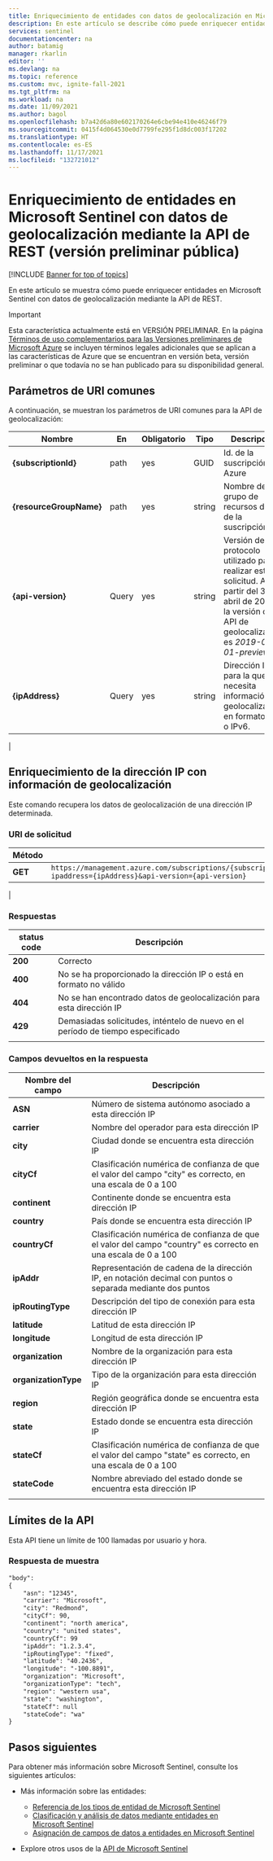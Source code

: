 ```yaml
---
title: Enriquecimiento de entidades con datos de geolocalización en Microsoft Sentinel mediante la API de REST | Microsoft Docs
description: En este artículo se describe cómo puede enriquecer entidades en Microsoft Sentinel con datos de geolocalización mediante la API de REST.
services: sentinel
documentationcenter: na
author: batamig
manager: rkarlin
editor: ''
ms.devlang: na
ms.topic: reference
ms.custom: mvc, ignite-fall-2021
ms.tgt_pltfrm: na
ms.workload: na
ms.date: 11/09/2021
ms.author: bagol
ms.openlocfilehash: b7a42d6a80e602170264e6cbe94e410e46246f79
ms.sourcegitcommit: 0415f4d064530e0d7799fe295f1d8dc003f17202
ms.translationtype: HT
ms.contentlocale: es-ES
ms.lasthandoff: 11/17/2021
ms.locfileid: "132721012"
---
```

# <a name="enrich-entities-in-microsoft-sentinel-with-geolocation-data-via-rest-api-public-preview"></a>Enriquecimiento de entidades en Microsoft Sentinel con datos de geolocalización mediante la API de REST (versión preliminar pública)

[!INCLUDE [Banner for top of topics](./includes/banner.md)]

En este artículo se muestra cómo puede enriquecer entidades en Microsoft Sentinel con datos de geolocalización mediante la API de REST.

> [!IMPORTANT]
> Esta característica actualmente está en VERSIÓN PRELIMINAR. En la página [Términos de uso complementarios para las Versiones preliminares de Microsoft Azure](https://azure.microsoft.com/support/legal/preview-supplemental-terms/) se incluyen términos legales adicionales que se aplican a las características de Azure que se encuentran en versión beta, versión preliminar o que todavía no se han publicado para su disponibilidad general.
>

## <a name="common-uri-parameters"></a>Parámetros de URI comunes

A continuación, se muestran los parámetros de URI comunes para la API de geolocalización:




| Nombre | En | Obligatorio | Tipo | Descripción |
|-|-|-|-|-|
| **{subscriptionId}** | path | yes | GUID | Id. de la suscripción de Azure |
| **{resourceGroupName}** | path | yes | string | Nombre del grupo de recursos dentro de la suscripción |
| **{api-version}** | Query | yes | string | Versión del protocolo utilizado para realizar esta solicitud. A partir del 30 de abril de 2021, la versión de la API de geolocalización es *2019-01-01-preview*.|
| **{ipAddress}** | Query | yes | string | Dirección IP para la que se necesita información de geolocalización, en formato IPv4 o IPv6.   |
|

## <a name="enrich-ip-address-with-geolocation-information"></a>Enriquecimiento de la dirección IP con información de geolocalización

Este comando recupera los datos de geolocalización de una dirección IP determinada.

### <a name="request-uri"></a>URI de solicitud

| Método | URI de la solicitud |
|-|-|
| **GET** | `https://management.azure.com/subscriptions/{subscriptionId}/resourceGroups/{resourceGroupName}/providers/Microsoft.SecurityInsights/enrichment/ip/geodata/?ipaddress={ipAddress}&api-version={api-version}` |
|

### <a name="responses"></a>Respuestas

|status code  |Descripción  |
|---------|---------|
|**200**     |   Correcto      |
|**400**     |      No se ha proporcionado la dirección IP o está en formato no válido    |
|**404**     | No se han encontrado datos de geolocalización para esta dirección IP         |
|**429**     |      Demasiadas solicitudes, inténtelo de nuevo en el período de tiempo especificado    |
|     |         |

### <a name="fields-returned-in-the-response"></a>Campos devueltos en la respuesta

|Nombre del campo  |Descripción  |
|---------|---------|
|**ASN**     |  Número de sistema autónomo asociado a esta dirección IP       |
|**carrier**     |  Nombre del operador para esta dirección IP       |
|**city**     |   Ciudad donde se encuentra esta dirección IP      |
|**cityCf**     | Clasificación numérica de confianza de que el valor del campo "city" es correcto, en una escala de 0 a 100        |
|**continent**     | Continente donde se encuentra esta dirección IP        |
|**country**     |País donde se encuentra esta dirección IP        |
|**countryCf**     |   Clasificación numérica de confianza de que el valor del campo "country" es correcto en una escala de 0 a 100      |
|**ipAddr**     |   Representación de cadena de la dirección IP, en notación decimal con puntos o separada mediante dos puntos      |
|**ipRoutingType**     |   Descripción del tipo de conexión para esta dirección IP      |
|**latitude**     |     Latitud de esta dirección IP    |
|**longitude**     |  Longitud de esta dirección IP       |
|**organization**     |  Nombre de la organización para esta dirección IP       |
|**organizationType**     | Tipo de la organización para esta dirección IP        |
|**region**     |    Región geográfica donde se encuentra esta dirección IP     |
|**state**     |  Estado donde se encuentra esta dirección IP       |
|**stateCf**     | Clasificación numérica de confianza de que el valor del campo "state" es correcto, en una escala de 0 a 100        |
|**stateCode**     |   Nombre abreviado del estado donde se encuentra esta dirección IP      |
|     |         |


## <a name="throttling-limits-for-the-api"></a>Límites de la API

Esta API tiene un límite de 100 llamadas por usuario y hora.

### <a name="sample-response"></a>Respuesta de muestra

```rest
"body":
{
    "asn": "12345",
    "carrier": "Microsoft",
    "city": "Redmond",
    "cityCf": 90,
    "continent": "north america",
    "country": "united states",
    "countryCf": 99
    "ipAddr": "1.2.3.4",
    "ipRoutingType": "fixed",
    "latitude": "40.2436",
    "longitude": "-100.8891",
    "organization": "Microsoft",
    "organizationType": "tech",
    "region": "western usa",
    "state": "washington",
    "stateCf": null
    "stateCode": "wa"
}
```

## <a name="next-steps"></a>Pasos siguientes

Para obtener más información sobre Microsoft Sentinel, consulte los siguientes artículos:

- Más información sobre las entidades:

    - [Referencia de los tipos de entidad de Microsoft Sentinel](entities-reference.md)
    - [Clasificación y análisis de datos mediante entidades en Microsoft Sentinel](entities.md)
    - [Asignación de campos de datos a entidades en Microsoft Sentinel](map-data-fields-to-entities.md)

- Explore otros usos de la [API de Microsoft Sentinel](/rest/api/securityinsights/)
